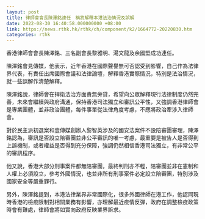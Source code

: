 ```yaml
---
layout: post
title: 律師會會長陳澤銘連任　稱將解釋本港法治情況及誤解
date: 2022-08-30 16:40:58.000000000 +08:00
link: https://news.rthk.hk/rthk/ch/component/k2/1664772-20220830.htm
categories: rthk
---
```


香港律師會會長陳澤銘、三名副會長黎雅明、湯文龍及余國堅成功連任。

陳澤銘會見傳媒，他表示，近年香港在國際聲譽無可否認受到影響，自己作為法律界代表，有責任出席國際會議和法律論壇，解釋香港實際情況，特別是法治情況，就一些誤解作清楚解釋。

陳澤銘說，律師會在捍衛法治方面責無旁貸，希望向公眾解釋現行法律制度仍然完善，未來會繼續與政府溝通，保持香港司法獨立和審訊公平性，又強調香港律師會是專業團體，並非政治團體，每件事單從法律角度考慮，不應將政治牽涉入律師會。

對於民主派初選案和壹傳媒創辦人黎智英涉及的國安法案件不設陪審團審理，陳澤銘認為，審訊是否設立陪審團並非公平審訊的唯一考慮，最重要是被告人是否得到上訴機制，或者權益是否得到充分保障，強調仍然相信香港司法獨立，有非常公平的審訊程序。

他又說，香港大部分刑事案件都無陪審團，最終判刑亦不輕，陪審團並非在憲制和人權上必須設立，參考外國情況，也並非所有刑事案件必定設立陪審團，特別涉及國家安全等嚴重罪行。

另外，陳澤銘提到，本港法律業界非常國際化，很多外國律師在港工作，他認同現時香港的檢疫限制對相關業務有影響，亦理解最近疫情反彈，政府在調整檢疫政策時會有難處，律師會將如實向政府反映業界訴求。
